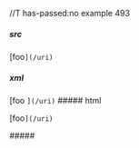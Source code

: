 //T has-passed:no
example 493
##### src
[foo`](/uri)`
##### xml
<?xml version="1.0" encoding="UTF-8"?>
<!DOCTYPE document SYSTEM "CommonMark.dtd">
<document xmlns="http://commonmark.org/xml/1.0">
  <paragraph>
    <text>[foo</text>
    <code>](/uri)</code>
  </paragraph>
</document>
##### html
<p>[foo<code>](/uri)</code></p>
#####
